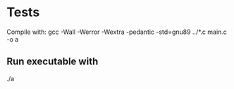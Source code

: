 # Tests

Compile with:
gcc -Wall -Werror -Wextra -pedantic -std=gnu89 ../*.c main.c -o a

## Run executable with

./a
